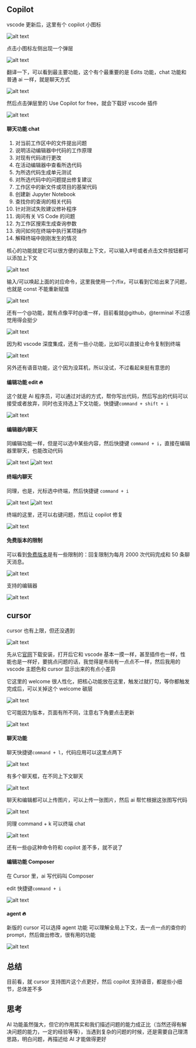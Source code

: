 ## Copilot

vscode 更新后，这里有个 copilot 小图标

![alt text](image-25.png)

点击小图标左侧出现一个弹层

![alt text](image-27.png)

翻译一下，可以看到最主要功能，这个有个最重要的是 Edits 功能，chat 功能和普通 ai 一样，就是聊天方式

![alt text](image-26.png)

然后点击弹层里的 Use Copilot for free，就会下载好 vscode 插件

![alt text](image-28.png)

#### 聊天功能 chat

1. 对当前工作区中的文件提出问题
2. 说明活动编辑器中代码的工作原理
3. 对现有代码进行更改
4. 在活动编辑器中查看所选代码
5. 为所选代码生成单元测试
6. 对所选代码中的问题提出修复建议
7. 工作区中的新文件或项目的基架代码
8. 创建新 Jupyter Notebook
9. 查找你的查询的相关代码
10. 针对测试失败建议修补程序
11. 询问有关 VS Code 的问题
12. 为工作区搜索生成查询参数
13. 询问如何在终端中执行某项操作
14. 解释终端中刚刚发生的情况

核心的功能就是它可以很方便的读取上下文，可以输入#号或者点击文件按钮都可以添加上下文

![alt text](image-29.png)

输入/可以唤起上面的对应命令，这里我使用一个/fix，可以看到它给出来了问题，也就是 const 不能重新赋值

![alt text](image-30.png)

还有一个@功能，就有点像平时@谁一样，目前看就@github，@terminal 不过感觉用得会挺少

![alt text](image-31.png)

因为和 vscode 深度集成，还有一些小功能，比如可以直接让命令复制到终端

![alt text](image-39.png)

另外还有语音功能，这个因为没耳机，所以没试，不过看起来挺有意思的

#### 编辑功能 edit 🔥

这个就是 Ai 程序员，可以通过对话的方式，帮你写出代码，然后写出的代码可以接受或者放弃，同时也支持选上下文功能，快捷键`command + shift + i`

![alt text](image-32.png)

#### 编辑器内聊天

同编辑功能一样，但是可以选中某些内容，然后快捷键 `command + i`，直接在编辑器里聊天，也能改动代码

![alt text](image-33.png)
![alt text](image-34.png)

#### 终端内聊天

同理，也是，光标选中终端，然后快捷键 `command + i`

![alt text](image-37.png)
![alt text](image-38.png)

终端的这里，还可以右键问题，然后让 copilot 修复

![alt text](image-48.png)

#### 免费版本的限制

可以看到[免费版本](https://github.com/features/copilot/plans?cft=copilot_li.features_copilot)是有一些限制的：回复限制为每月 2000 次代码完成和 50 条聊天消息。

![alt text](image-35.png)

支持的编辑器

![alt text](image-36.png)

## cursor

cursor 也有上限，但还没遇到

![alt text](image-42.png)

先从它[官网](https://www.cursor.com/)下载安装，打开后它和 vscode 基本一摸一样，甚至插件也一样，性能也是一样好，要挑点问题的话，我觉得是布局有一点点不一样，然后我用的 vscode 主题色和 cursor 显示出来的有点小差异

它这里的 welcome 很人性化，把核心功能放在这里，触发过就打勾，等你都触发完成后，可以关掉这个 welcome 碳层

![alt text](image-41.png)

它可能因为版本，页面有所不同，注意右下角要点击更新

![alt text](image-40.png)

#### 聊天功能

聊天快捷键`command + l`，代码应用可以这里点两下

![alt text](image-43.png)

有多个聊天框，在不同上下文聊天

![alt text](image-44.png)

聊天和编辑都可以上传图片，可以上传一张图片，然后 ai 帮忙根据这张图写代码

![alt text](image-45.png)

同理 command + k 可以终端 chat

![alt text](image-47.png)

还有一些@这种命令符和 copilot 差不多，就不说了

#### 编辑功能 Composer

在 Cursor 里，ai 写代码叫 Composer

edit 快捷键`command + i`

![alt text](image-46.png)

#### agent 🔥

新版的 cursor 可以选择 agent 功能 可以理解全局上下文，去一点一点的查你的 prompt，然后做出修改，很有用的功能

![alt text](image-50.png)

## 总结

目前看，就 cursor 支持图片这个点更好，然后 copilot 支持语音，都是些小细节，总体差不多

## 思考

AI 功能虽然强大，但它的作用其实和我们描述问题的能力成正比（当然还得有解决问题的能力，一定的经验等等），当遇到复杂的问题的时候，还是需要自己理清思路，明白问题，再描述给 AI 才能做得更好
